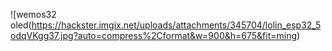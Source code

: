 ![wemos32 oled(https://hackster.imgix.net/uploads/attachments/345704/lolin_esp32_5odqVKgg37.jpg?auto=compress%2Cformat&w=900&h=675&fit=ming)
